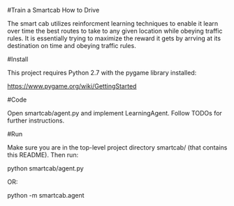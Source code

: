 #Train a Smartcab How to Drive

The smart cab utilizes reinforcment learning techniques to enable it learn over time the best routes to take to any given location while obeying traffic rules. It is essentially trying to maximize the reward it gets by arrving at its destination on time and obeying traffic rules. 

#Install

This project requires Python 2.7 with the pygame library installed:

https://www.pygame.org/wiki/GettingStarted

#Code

Open smartcab/agent.py and implement LearningAgent. Follow TODOs for further instructions.

#Run

Make sure you are in the top-level project directory smartcab/ (that contains this README). Then run:

python smartcab/agent.py

OR:

python -m smartcab.agent
